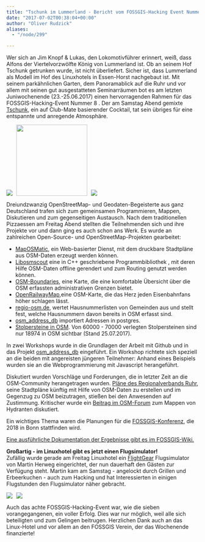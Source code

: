 ```yaml
---
title: "Tschunk im Lummerland - Bericht vom FOSSGIS-Hacking Event Nummer 8 & OSM Sommercamp im Linuxhotel"
date: "2017-07-02T00:38:04+00:00"
author: "Oliver Rudzick"
aliases:
  - "/node/299"

---
```


<p>Wer sich an Jim Knopf & Lukas, den Lokomotivführer erinnert, weiß,
dass Alfons der Viertelvorzwölfte König von Lummerland ist. 
Ob an seinem Hof Tschunk getrunken wurde, ist nicht überliefert.
Sicher ist, dass Lummerland als Modell im Hof des Linuxhotels in
Essen-Horst nachgebaut ist. Mit seinem parkähnlichen
Garten, dem Panoramablick auf die Ruhr und vor allem mit seinen gut
ausgestatteten Seminarräumen bot es am letzten Juniwochenende (23.-25.06.2017)  einen hervorragenden
Rahmen für das FOSSGIS-Hacking-Event Nummer 8 . Der am Samstag Abend gemixte <a href="https://en.wikipedia.org/wiki/Tschunk" target="_blank">Tschunk</a>, ein auf Club-Mate basierender Cocktail,
tat sein übriges für eine entspannte und anregende Atmosphäre.</p>

<p><img src="/news/legacy/250px-FOSSGIS_Hacking_Nr_8_Lummerland.jpg" style="vertical-align:bottom;padding-right:10px"><img src="/news/legacy/250px-FOSSGIS_Hacking_Nr_8_Chunk.jpg" height="186" style="vertical-align:bottom;padding-right:10px"><img src="/news/legacy/250px-Gruppenfoto_Essen_Juni_2017.jpg" style="vertical-align:bottom"></p>

Dreiundzwanzig OpenStreetMap- und Geodaten-Begeisterte aus ganz Deutschland trafen sich zum
gemeinsamen Programmieren, Mappen, Diskutieren und zum gegenseitigen
Austausch. Nach dem traditionellen Pizzaessen am Freitag Abend stellten
die Teilnehmenden sich und ihre Projekte vor und dann ging es auch schon
ans Werk. Es wurde an zahlreichen Open-Source- und OpenStreetMap-Projekten
gearbeitet:</p>
<ul>
<li><a href="https://maposmatic.osm-baustelle.de/" target="_blank">MapOSMatic</a>, ein Web-basierter Dienst, mit dem druckbare Stadtpläne 
aus OSM-Daten erzeugt werden können.</li>
<li><a href="https://wiki.openstreetmap.org/wiki/Libosmscout" target="_blank">Libosmscout</a> eine in C++ geschriebene Programmbibliothek , mit deren Hilfe OSM-Daten offline gerendert und zum Routing genutzt werden können.</li>
<li><a href="https://wambachers-osm.website/boundaries/ target="_blank">OSM-Boundaries</a>, eine Karte, die eine komfortable &Uuml;bersicht über die OSM erfassten administrativen Grenzen bietet.</li>
<li><a href="https://www.openrailwaymap.org/ target="_blank">OpenRailwayMap</a>,eine OSM-Karte, die das Herz jeden Eisenbahnfans höher schlagen lässt.</li>
<li><a href="https://regio-osm.de/ target="_blank">regio-osm.de</a>, wertet Hausnummerlisten von Gemeinden aus und stellt fest, welche Hausnummern davon bereits in OSM erfasst sind.</li>
<li><a href="https://github.com/britiger/osm_address_db" target="_blank">osm_address_db</a> importiert Adressen in postgres.</li>
<li><a href="https://wiki.openstreetmap.org/wiki/DE:Stolpersteine" target="_blank">Stolpersteine in OSM</a>. Von 60000 - 70000 verlegten Stolpersteinen sind nur 18974 in OSM sichtbar (Stand 25.07.2017).</li>
</ul>
<p>In zwei Workshops wurde in die Grundlagen der Arbeit mit Github und in das
Projekt <a href="https://github.com/britiger/osm_address_db" target="_blank">osm_address_db</a> eingeführt. Ein Workshop richtete sich speziell an
die beiden mit angereisten jüngeren Teilnehmer: Anhand eines Beispiels
wurden sie an die Webprogrammierung mit Javascript herangeführt.</p>

<p>Diskutiert wurden Vorschläge und Forderungen, die in letzter Zeit an die
OSM-Community herangetragen wurden. <a href="https://wiki.openstreetmap.org/wiki/RVR" target="_blank">Pläne des Regionalverbands Ruhr</a>, seine
Stadtpläne künftig mit Hilfe von OSM-Daten zu erstellen und im Gegenzug zu
OSM beizutragen, stießen bei den Anwesenden auf Zustimmung. Kritischer wurde
ein <a href="https://forum.openstreetmap.org/viewtopic.php?id=58758" target="_blank">Beitrag im OSM-Forum</a> zum Mappen von Hydranten diskutiert.</p>

<p>Ein wichtiges Thema waren die Planungen für die <a href="https://www.fossgis-konferenz.de/2018/" target="_blank">FOSSGIS-Konferenz</a>, die 2018
in Bonn stattfinden wird.</p>

 <p><a href="https://www.fossgis.de/wiki/FOSSGIS_Hacking_Event_2017_Nummer_8" target="_blank">Eine ausführliche Dokumentation der Ergebnisse gibt es im FOSSGIS-Wiki.</a></p>
<p>
<b>Großartig - im Linuxhotel gibt es jetzt einen Flugsimulator!</b> 
</br>Zufällig wurde gerade am Freitag Linuxhotel ein <a href="https://www.flightgear.org/" target="_blank">FlightGear</a> Flugsimulator von Martin Herweg eingerichtet, der nun dauerhaft den Gästen zur Verfügung steht. Martin kam am Samstag - angelockt durch Grillen und Erbeerkuchen - auch zum Hacking und hat Interessierten  in einigen Flugstunden den Flugsimulator näher gebracht.
</p>

<p><img src="/news/legacy/250px-FOSSGIS_Hacking_Nr_8_FlightGear.jpg" style="vertical-align:bottom;padding-right:10px"><img src="/news/legacy/250px-FOSSGIS_Hacking_Nr_8_Grillen.JPG" style="vertical-align:bottom"></p>

<p>Auch das achte FOSSGIS-Hacking-Event war, wie die sieben vorangegangenen,
ein voller Erfolg. Dies war nur möglich, weil alle sich beteiligten und zum Gelingen beitrugen. Herzlichen Dank auch an  das Linux-Hotel und vor allem an den FOSSGIS Verein, der das Wochenende finanzierte!</p>

